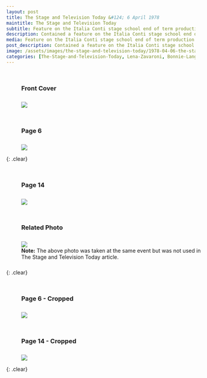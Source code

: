 ```yaml
---
layout: post
title: The Stage and Television Today &#124; 6 April 1978
maintitle: The Stage and Television Today
subtitle: Feature on the Italia Conti stage school end of term production
description: Contained a feature on the Italia Conti stage school end of term production. It also featured a photo of Lena Zavaroni and Bonnie Langford, onstage with the rest of the cast.
media: Feature on the Italia Conti stage school end of term production
post_description: Contained a feature on the Italia Conti stage school end of term production. It also featured a photo of Lena Zavaroni and Bonnie Langford, onstage with the rest of the cast.
image: /assets/images/the-stage-and-television-today/1978-04-06-the-stage-and-television-today-front-cover.png
categories: [The-Stage-and-Television-Today, Lena-Zavaroni, Bonnie-Langford, OnThisDay6April]
---
```


<figure class="fig1">
<figcaption>
<h3 id="front-cover">Front Cover</h3>
</figcaption>
<a href="/assets/images/the-stage-and-television-today/1978-04-06-the-stage-and-television-today-front-cover.png"><img src="/assets/images/the-stage-and-television-today/1978-04-06-the-stage-and-television-today-front-cover.png" class="full-width zoom-in"></a>
</figure>

<figure class="fig2">
<figcaption>
<h3 id="page-6">Page 6</h3>
</figcaption>
<a href="/assets/images/the-stage-and-television-today/1978-04-06-the-stage-and-television-today-page-6.png"><img src="/assets/images/the-stage-and-television-today/1978-04-06-the-stage-and-television-today-page-6.png" class="full-width zoom-in"></a>
</figure>

{: .clear}

<figure class="fig1">
<figcaption>
<h3 id="page-14">Page 14</h3>
</figcaption>
<a href="/assets/images/the-stage-and-television-today/1978-04-06-the-stage-and-television-today-page-14.png"><img src="/assets/images/the-stage-and-television-today/1978-04-06-the-stage-and-television-today-page-14.png" class="full-width zoom-in"></a>
</figure>

<figure class="fig2">
<figcaption>
<h3 id="related">Related Photo</h3>
</figcaption>
<a href="/assets/images/theatres/1978-04-06-the-conti-show.jpg"><img src="/assets/images/theatres/1978-04-06-the-conti-show.jpg" class="full-width zoom-in"></a>
<figcaption>
<strong>Note:</strong> The above photo was taken at the same event but was not used in The Stage and Television Today article.
</figcaption>
</figure>

{: .clear}

<figure class="fig1">
<figcaption>
<h3 id="page-6-cropped">Page 6 - Cropped</h3>
</figcaption>
<a href="/assets/images/the-stage-and-television-today/1978-04-06-the-stage-and-television-today-page-6-cropped.png"><img src="/assets/images/the-stage-and-television-today/1978-04-06-the-stage-and-television-today-page-6-cropped.png" class="full-width zoom-in"></a>
</figure>


<figure class="fig2">
<figcaption>
<h3 id="page-14-cropped">Page 14 - Cropped</h3>
</figcaption>
<a href="/assets/images/the-stage-and-television-today/1978-04-06-the-stage-and-television-today-page-14-cropped.png"><img src="/assets/images/the-stage-and-television-today/1978-04-06-the-stage-and-television-today-page-14-cropped.png" class="full-width zoom-in"></a>
</figure>

<br />{: .clear}

<style>
.fig1 {float:left; width:49%;}

.fig2 {float:right; width:49%;}

figcaption {float:left; width:100%;}

@media screen and (orientation:portrait) {
.fig1, .fig2 {float:left; width:100%;}
figcaption {float:left; width:100%; margin-bottom: 10px;}
}
</style>

